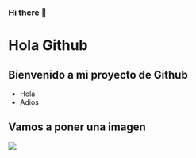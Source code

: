 ### Hi there 👋


<h1>Hola Github</h1>
<h2>Bienvenido a mi proyecto de Github</h2>

<ul>
  <li>Hola</li>
  <li>Adios</li>
</ul>

<h2>Vamos a poner una imagen</h2>
<img src="https://www.tooltyp.com/wp-content/uploads/2014/10/1900x920-8-beneficios-de-usar-imagenes-en-nuestros-sitios-web.jpg">

<!--
**manumerr/manumerr** is a ✨ _special_ ✨ repository because its `README.md` (this file) appears on your GitHub profile.

Here are some ideas to get you started:

- 🔭 I’m currently working on ...
- 🌱 I’m currently learning ...
- 👯 I’m looking to collaborate on ...
- 🤔 I’m looking for help with ...
- 💬 Ask me about ...
- 📫 How to reach me: ...
- 😄 Pronouns: ...
- ⚡ Fun fact: ...
-->
